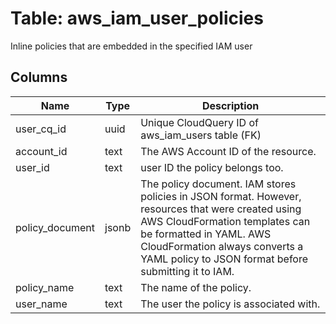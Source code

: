 
# Table: aws_iam_user_policies
Inline policies that are embedded in the specified IAM user
## Columns
| Name        | Type           | Description  |
| ------------- | ------------- | -----  |
|user_cq_id|uuid|Unique CloudQuery ID of aws_iam_users table (FK)|
|account_id|text|The AWS Account ID of the resource.|
|user_id|text|user ID the policy belongs too.|
|policy_document|jsonb|The policy document. IAM stores policies in JSON format. However, resources that were created using AWS CloudFormation templates can be formatted in YAML. AWS CloudFormation always converts a YAML policy to JSON format before submitting it to IAM.|
|policy_name|text|The name of the policy.|
|user_name|text|The user the policy is associated with.|
